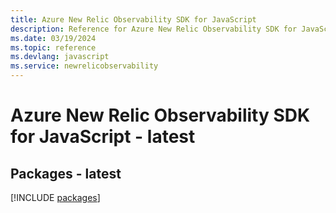 ```yaml
---
title: Azure New Relic Observability SDK for JavaScript
description: Reference for Azure New Relic Observability SDK for JavaScript
ms.date: 03/19/2024
ms.topic: reference
ms.devlang: javascript
ms.service: newrelicobservability
---
```

# Azure New Relic Observability SDK for JavaScript - latest
## Packages - latest
[!INCLUDE [packages](new-relic-observability-index.md)]